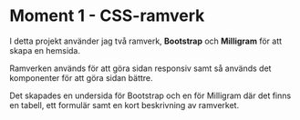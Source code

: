 # Moment 1 - CSS-ramverk

I detta projekt använder jag två ramverk, **Bootstrap** och **Milligram** för att skapa en hemsida. 

Ramverken används för att göra sidan responsiv samt så används det komponenter för att göra sidan bättre.

Det skapades en undersida för Bootstrap och en för Milligram där det finns en tabell, ett formulär samt en kort beskrivning av ramverket. 
